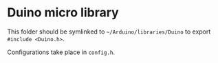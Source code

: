 # Duino micro library

This folder should be symlinked to `~/Arduino/libraries/Duino` to export `#include <Duino.h>`.

Configurations take place in `config.h`.